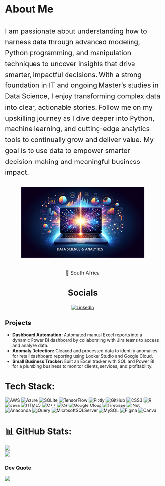 <!-- About Me Section -->
<div style="font-size: 22px; line-height: 1.6; max-width: 700px; margin-bottom: 30px;">

## About Me

I am passionate about understanding how to harness data through advanced modeling, Python programming, and manipulation techniques to uncover insights that drive smarter, impactful decisions. With a strong foundation in IT and ongoing Master’s studies in Data Science, I enjoy transforming complex data into clear, actionable stories. Follow me on my upskilling journey as I dive deeper into Python, machine learning, and cutting-edge analytics tools to continually grow and deliver value. My goal is to use data to empower smarter decision-making and meaningful business impact.

</div>

<!-- Image and Socials -->
<div style="max-width: 700px; margin: auto; text-align: center;">

  <img 
    src="images/Data%20Science.png" 
    alt="Data Science" 
    width="400" 
    style="display: inline-block; margin-bottom: 20px;" />

  <div style="font-size: 16px; line-height: 1.4; margin-bottom: 15px;">
    📍 South Africa
  </div>

  <div style="font-size: 18px; font-weight: bold; margin-bottom: 10px;">
    
## Socials
  </div>

  <a href="https://linkedin.com/in/michaela-de-bruyn" target="_blank" rel="noopener noreferrer" style="display: inline-block;">
    <img 
      src="https://img.shields.io/badge/LinkedIn-%230077B5.svg?style=flat&logo=linkedin&logoColor=white" 
      alt="LinkedIn" />
  </a>

</div>


## Projects

- **Dashboard Automation:** Automated manual Excel reports into a dynamic Power BI dashboard by collaborating with Jira teams to access and analyze data.
- **Anomaly Detection:** Cleaned and processed data to identify anomalies for retail dashboard reporting using Looker Studio and Google Cloud.
- **Small Business Tracker:** Built an Excel tracker with SQL and Power BI for a plumbing business to monitor clients, services, and profitability.



# Tech Stack:
![AWS](https://img.shields.io/badge/AWS-%23FF9900.svg?style=flat&logo=amazon-aws&logoColor=white) ![Azure](https://img.shields.io/badge/azure-%230072C6.svg?style=flat&logo=microsoftazure&logoColor=white) ![SQLite](https://img.shields.io/badge/sqlite-%2307405e.svg?style=flat&logo=sqlite&logoColor=white) ![TensorFlow](https://img.shields.io/badge/TensorFlow-%23FF6F00.svg?style=flat&logo=TensorFlow&logoColor=white) ![Plotly](https://img.shields.io/badge/Plotly-%233F4F75.svg?style=flat&logo=plotly&logoColor=white) ![GitHub](https://img.shields.io/badge/github-%23121011.svg?style=flat&logo=github&logoColor=white) ![CSS3](https://img.shields.io/badge/css3-%231572B6.svg?style=flat&logo=css3&logoColor=white) ![R](https://img.shields.io/badge/r-%23276DC3.svg?style=flat&logo=r&logoColor=white) ![Java](https://img.shields.io/badge/java-%23ED8B00.svg?style=flat&logo=openjdk&logoColor=white) ![HTML5](https://img.shields.io/badge/html5-%23E34F26.svg?style=flat&logo=html5&logoColor=white) ![C++](https://img.shields.io/badge/c++-%2300599C.svg?style=flat&logo=c%2B%2B&logoColor=white) ![C#](https://img.shields.io/badge/c%23-%23239120.svg?style=flat&logo=csharp&logoColor=white) ![Google Cloud](https://img.shields.io/badge/GoogleCloud-%234285F4.svg?style=flat&logo=google-cloud&logoColor=white) ![Firebase](https://img.shields.io/badge/firebase-%23039BE5.svg?style=flat&logo=firebase) ![.Net](https://img.shields.io/badge/.NET-5C2D91?style=flat&logo=.net&logoColor=white) ![Anaconda](https://img.shields.io/badge/Anaconda-%2344A833.svg?style=flat&logo=anaconda&logoColor=white) ![jQuery](https://img.shields.io/badge/jquery-%230769AD.svg?style=flat&logo=jquery&logoColor=white) ![MicrosoftSQLServer](https://img.shields.io/badge/Microsoft%20SQL%20Server-CC2927?style=flat&logo=microsoft%20sql%20server&logoColor=white) ![MySQL](https://img.shields.io/badge/mysql-4479A1.svg?style=flat&logo=mysql&logoColor=white) ![Figma](https://img.shields.io/badge/figma-%23F24E1E.svg?style=flat&logo=figma&logoColor=white) ![Canva](https://img.shields.io/badge/Canva-%2300C4CC.svg?style=flat&logo=Canva&logoColor=white)
# 📊 GitHub Stats:
![](https://github-readme-stats.vercel.app/api?username=Michaela-de-Bruyn&theme=ambient_gradient&hide_border=true&include_all_commits=false&count_private=true)<br/>
![](https://nirzak-streak-stats.vercel.app/?user=Michaela-de-Bruyn&theme=ambient_gradient&hide_border=true)<br/>

### Dev Quote
![](https://quotes-github-readme.vercel.app/api?type=horizontal&theme=dark)

<!-- Proudly created by Michaela de Bruyn --!>
